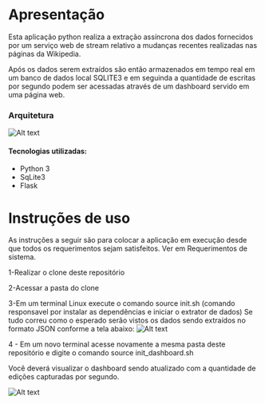 # Apresentação
Esta aplicação python realiza a extração assíncrona dos dados fornecidos por um serviço web de stream relativo a mudanças recentes realizadas nas páginas da Wikipedia.

Após os dados serem extraídos são então armazenados em tempo real em um banco de dados local SQLITE3 e em seguinda a quantidade de escritas por segundo podem ser acessadas através de um dashboard servido em uma página web.

### Arquitetura
![Alt text](https://user-images.githubusercontent.com/18425415/58600590-a007a080-825b-11e9-8b0b-df3169bf68e7.JPG?raw=true "Python ETL architecture")

#### Tecnologias utilizadas:
- Python 3
- SqLite3
- Flask

# Instruções de uso

As instruções a seguir são para colocar a aplicação em execução desde que todos os requerimentos sejam satisfeitos. Ver em Requerimentos de sistema.

1-Realizar o clone deste repositório

2-Acessar a pasta do clone

3-Em um terminal Linux execute o comando source init.sh (comando responsavel por instalar as dependências e iniciar o extrator de dados)
Se tudo correu como o esperado serão vistos os dados sendo extraídos no formato JSON conforme a tela abaixo:
![Alt text](https://user-images.githubusercontent.com/18425415/58528579-69734c80-81ad-11e9-86f8-4787cedd5c9e.JPG?raw=true "Title")

4 - Em um novo terminal acesse novamente a mesma pasta deste repositório e digite o comando source init_dashboard.sh

Você deverá visualizar o dashboard sendo atualizado com a quantidade de edições capturadas por segundo.

![Alt text](https://user-images.githubusercontent.com/18425415/58601702-66856400-8260-11e9-9282-2dbd94e226e3.JPG?raw=true "Python ETL dashboard")


